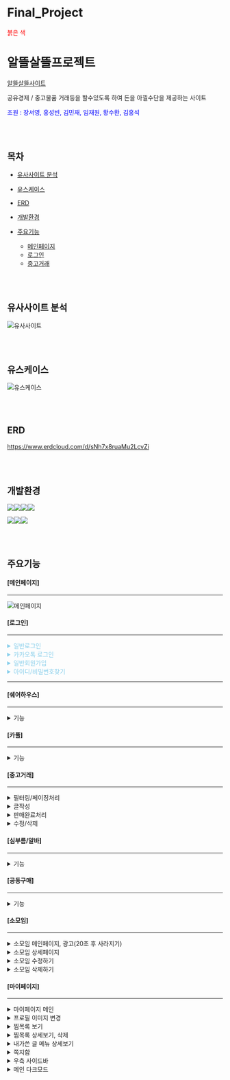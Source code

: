 

# Final_Project
<span style="color:red">붉은 색</span>

<h1>알뜰살뜰프로젝트</h1>

<a href="http://3.38.209.77/thrifty/">알뜰살뜰사이트</a>


공유경제 / 중고물품 거래등을 할수있도록 하여 돈을 아낄수단을 제공하는 사이트



<div style="color: blue;">조원 : 장서영, 홍성빈, 김민재, 임재원, 황수환, 김홍석</div>

<br><br>
<h2>목차</h2>

* [유사사이트 분석](#유사사이트-분석)

* [유스케이스](#유스케이스)

* [ERD](#ERD)

* [개발환경](#개발환경)

* [주요기능](#주요기능)
  * [메인페이지](#메인페이지)
  * [로그인](#로그인)
  * [중고거래](#중고거래) 

<br><br>

<h2>유사사이트 분석</h2>

![유사사이트](https://github.com/hongsuk2615/Final_Project/assets/117423274/a13cd31b-0ad2-4894-b007-8cff243aa28a)


<br><br>
<h2>유스케이스</h2>

![유스케이스](https://github.com/hongsuk2615/Final_Project/assets/117423274/1e633c3e-a503-41bb-9ee9-262834186158)


<br><br>
<h2>ERD</h2>
<a href="https://www.erdcloud.com/d/sNh7x8ruaMu2LcvZi">https://www.erdcloud.com/d/sNh7x8ruaMu2LcvZi</a>

<br><br>
<h2>개발환경</h2>

<img src="https://img.shields.io/badge/html5-E34F26?style=for-the-badge&logo=html5&logoColor=white"><img src="https://img.shields.io/badge/css-1572B6?style=for-the-badge&logo=css3&logoColor=white"><img src="https://img.shields.io/badge/javascript-F7DF1E?style=for-the-badge&logo=javascript&logoColor=white"><img src="https://img.shields.io/badge/jquery-0769AD?style=for-the-badge&logo=jquery&logoColor=white">

<img src="https://img.shields.io/badge/spring-6DB33F?style=for-the-badge&logo=spring&logoColor=white"><img src="https://img.shields.io/badge/mysql-4479A1?style=for-the-badge&logo=mysql&logoColor=white"><img src="https://img.shields.io/badge/amazonaws-232F3E?style=for-the-badge&logo=amazonaws&logoColor=white">


<br><br>
<h2>주요기능</h2>

<h4>[메인페이지]</h4>
<hr/>

![메인페이지](https://github.com/hongsuk2615/Final_Project/assets/117423274/bf709c21-e973-4ba9-bf0d-153518c93453)


<h4>[로그인]</h4>
<div style="color : skyblue;" >
<hr/>

<details>
<summary>일반로그인</summary>
<div markdown="1">
  
![일반로그인](https://github.com/hongsuk2615/Final_Project/assets/117423274/e30589af-9bcc-4032-b511-4fc9b4b4b2b4)

</div>
</details>



<details>
<summary>카카오톡 로그인</summary>
<div markdown="1">
  
![카카오로그인](https://github.com/hongsuk2615/Final_Project/assets/117423274/5c0f2d14-0197-4782-ad0e-68225335bea8)

</div>
</details>


<details>
<summary>일반회원가입</summary>
<div markdown="1">
  
![회원가입1](https://github.com/hongsuk2615/Final_Project/assets/117423274/a66419b1-06a8-4fa7-9e82-652750f7c9c9)

![회원가입2](https://github.com/hongsuk2615/Final_Project/assets/117423274/c9a7c196-826c-4521-8e71-bb2a72c5f56a)

![회원가입3](https://github.com/hongsuk2615/Final_Project/assets/117423274/42f71b33-15d0-4aab-82ba-7fbaa1e4eee1)

</div>
</details>


<details>
<summary>아이디/비밀번호찾기</summary>
<div markdown="1">

![아이디비밀번호찾기](https://github.com/hongsuk2615/Final_Project/assets/117423274/8aea85eb-8091-42ef-8814-5ee36f2264ff)

</div>
</details>
<hr/>
</div>
<h4>[쉐어하우스]</h4>
<hr/>
<details>
<summary>기능</summary>
<div markdown="1">

움짤

</div>
</details>
<h4>[카풀]</h4>
<hr/>
<details>
<summary>기능</summary>
<div markdown="1">

움짤

</div>
</details>
<h4>[중고거래]</h4>
<hr/>

<details>
<summary>필터링/페이징처리</summary>
<div markdown="1">

![중고거래](https://github.com/hongsuk2615/Final_Project/assets/117423274/939c46d0-26b2-462d-96a9-100916bf1a88)

</div>
</details>

<details>
<summary>글작성</summary>
<div markdown="1">

![중고거래 글작성](https://github.com/hongsuk2615/Final_Project/assets/117423274/cfcf00fd-8bac-4c2f-88c0-914e63e661c3)


</div>
</details>

<details>
<summary>판매완료처리</summary>
<div markdown="1">

![중고거래 판매완료](https://github.com/hongsuk2615/Final_Project/assets/117423274/f3914d2a-d425-4a97-80c8-a682bcd9c6a1)


</div>
</details>

<details>
<summary>수정/삭제</summary>
<div markdown="1">

![중고거래 수정삭제](https://github.com/hongsuk2615/Final_Project/assets/117423274/442f548d-7dce-4e16-9446-6a5db7344a78)


</div>
</details>



<h4>[심부름/알바]</h4>
<hr/>
<details>
<summary>기능</summary>
<div markdown="1">

움짤

</div>
</details>
<h4>[공동구매]</h4>
<hr/>
<details>
<summary>기능</summary>
<div markdown="1">

움짤

</div>
</details>
<h4>[소모임]</h4>
<hr/>
<details>
<summary>소모임 메인페이지, 광고(20초 후 사라지기)</summary>
<div markdown="1">
 
![소모임 메인 페이지](https://github.com/hongsuk2615/Final_Project/assets/59534382/6507fba2-ca0b-453d-9ada-4bc68ea9330d)

</div>
</details>

<details>
<summary>소모임 상세페이지</summary>
<div markdown="1">


![소모임 상세보기](https://github.com/hongsuk2615/Final_Project/assets/59534382/3602c0bc-1835-448e-beba-2937e1e1e024)


</div>
</details>


<details>
<summary>소모임 수정하기</summary>
<div markdown="1">


![소모임 수정하기](https://github.com/hongsuk2615/Final_Project/assets/59534382/b71b36a9-83de-4176-aceb-7c25fbac4685)

</div>
</details>

<details>
<summary>소모임 삭제하기</summary>
<div markdown="1">


![소모임 삭제하기](https://github.com/hongsuk2615/Final_Project/assets/59534382/4753c691-b1ac-47ef-8b6e-c83f02e1e5f1)



</div>
</details>

<h4>[마이페이지]</h4>
<hr/>
<details>
<summary>마이페이지 메인</summary>
<div markdown="1">

![마이페이 메인](https://github.com/hongsuk2615/Final_Project/assets/59534382/d9ecbde7-c9f4-4462-a3ad-d2226b6ec9cc)


</div>
</details>


<details>
<summary>프로필 이미지 변경</summary>
<div markdown="1">

 ![프로필 이미지 변경](https://github.com/hongsuk2615/Final_Project/assets/59534382/82eff180-6739-4fe5-8bcb-d5db8c6970b2)




</div>
</details>


<details>
<summary>찜목록 보기</summary>
<div markdown="1">


![찜목록 보기](https://github.com/hongsuk2615/Final_Project/assets/59534382/ac71806a-822d-413f-9cf3-d2b47e570af0)




</div>
</details>



<details>
<summary>찜목록 상세보기, 삭제</summary>
<div markdown="1">



![찜목록 상세보기, 삭제 ](https://github.com/hongsuk2615/Final_Project/assets/59534382/10e23df2-54aa-497b-9e7d-04c241680a8a)




</div>
</details>


<details>
<summary>내가쓴 글 메뉴 상세보기 </summary>
<div markdown="1">


![내가쓴글 메뉴 상세보기](https://github.com/hongsuk2615/Final_Project/assets/59534382/f4629f55-7569-447e-8c9b-7695e1532e16)






</div>
</details>


<details>
<summary> 쪽지함 </summary>
<div markdown="1">




![쪽지함](https://github.com/hongsuk2615/Final_Project/assets/59534382/cdf5b2f3-83ba-40d9-b958-522c4ec1a875)





</div>
</details>


<details>
<summary> 우측 사이드바 </summary>
<div markdown="1">




![우측 사이드바](https://github.com/hongsuk2615/Final_Project/assets/59534382/535c55be-7bb4-4c5c-9e7f-b3e413b7592c)






</div>
</details>


<details>
<summary> 메인 다크모드 </summary>
<div markdown="1">



![다크모드](https://github.com/hongsuk2615/Final_Project/assets/59534382/f1dd88c4-0c17-44c6-9dab-87a97782ecaa)








</div>
</details>





